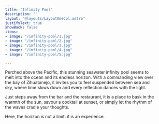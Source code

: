 ```yaml
---
title: "Infinity Pool"
description: ""
layout: "@layouts/LayoutOneCol.astro"
justifyText: true
showBack: false
items:
- image: "/infinity-pool/1.jpg"
- image: "/infinity-pool/2.jpg"
- image: "/infinity-pool/3.jpg"
- image: "/infinity-pool/4.jpg"
- image: "/infinity-pool/5.jpg"

---
```

Perched above the Pacific, this stunning seawater infinity pool seems to melt into the ocean and its endless horizon. With a commanding view over the bay of Zihuatanejo, it invites you to feel suspended between sea and sky, where time slows down and every reflection dances with the light.

Just steps away from the bar and the restaurant, it is a place to bask in the warmth of the sun, savour a cocktail at sunset, or simply let the rhythm of the waves cradle your thoughts.

Here, the horizon is not a limit: it is an experience.
